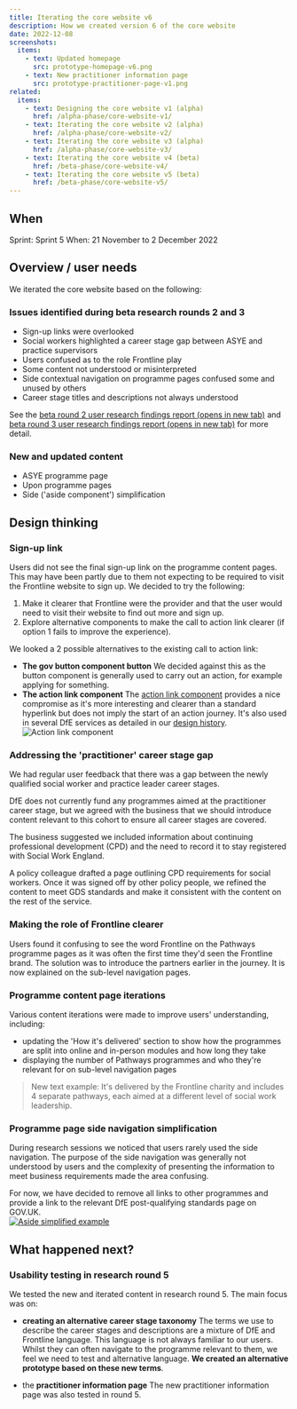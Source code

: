 ```yaml
---
title: Iterating the core website v6
description: How we created version 6 of the core website
date: 2022-12-08
screenshots:
  items:
    - text: Updated homepage
      src: prototype-homepage-v6.png
    - text: New practitioner information page
      src: prototype-practitioner-page-v1.png
related:
  items:
    - text: Designing the core website v1 (alpha)
      href: /alpha-phase/core-website-v1/
    - text: Iterating the core website v2 (alpha)
      href: /alpha-phase/core-website-v2/
    - text: Iterating the core website v3 (alpha)
      href: /alpha-phase/core-website-v3/
    - text: Iterating the core website v4 (beta)
      href: /beta-phase/core-website-v4/
    - text: Iterating the core website v5 (beta)
      href: /beta-phase/core-website-v5/
---
```


## When
Sprint: Sprint 5
When: 21 November to 2 December 2022

## Overview / user needs
We iterated the core website based on the following:

### Issues identified during beta research rounds 2 and 3

- Sign-up links were overlooked
- Social workers highlighted a career stage gap between ASYE and practice supervisors
- Users confused as to the role Frontline play
- Some content not understood or misinterpreted
- Side contextual navigation on programme pages confused some and unused by others
- Career stage titles and descriptions not always understood

See the <a href="https://docs.google.com/presentation/d/1hPaTh6F0GGfeD3W2p-TMRmWQfTwd_ZPgMixFZrHXpPg/edit?usp=share_link" target="_blank">beta round 2 user research findings report (opens in new tab)</a> and <a href="https://docs.google.com/presentation/d/11MnqvxkWeXfDxY2RkGzq6dtJ_T--K1YTAgiP6yfRmR8/edit?usp=share_link" target="_blank">beta round 3 user research findings report (opens in new tab)</a> for more detail.

### New and updated content

- ASYE programme page
- Upon programme pages
- Side ('aside component') simplification

## Design thinking

### Sign-up link
Users did not see the final sign-up link on the programme content pages. This may have been partly due to them not expecting to be required to visit the Frontline website to sign up. We decided to try the following:
1. Make it clearer that Frontline were the provider and that the user would need to visit their website to find out more and sign up.
2. Explore alternative components to make the call to action link clearer (if option 1 fails to improve the experience).

We looked a 2 possible alternatives to the existing call to action link:
- **The gov button component button**
We decided against this as the button component is generally used to carry out an action, for example applying for something.
- **The action link component**
The <a href="https://components.publishing.service.gov.uk/component-guide/action_link" target="_blank">action link component</a> provides a nice compromise as it's more interesting and clearer than a standard hyperlink but does not imply the start of an action journey. It's also used in several DfE services as detailed in our <a href="https://vcf-sw-career-dev-prototype.herokuapp.com/basic-templates/dfe-components/dfe-action-link" target="_blank">design history</a>.<br>
![Action link component](action-link.png "Action link component")

### Addressing the 'practitioner' career stage gap
We had regular user feedback that there was a gap between the newly qualified social worker and practice leader career stages.

DfE does not currently fund any programmes aimed at the practitioner career stage, but we agreed with the business that we should introduce content relevant to this cohort to ensure all career stages are covered.

The business suggested we included information about continuing professional development (CPD) and the need to record it to stay registered with Social Work England.

A policy colleague drafted a page outlining CPD requirements for social workers. Once it was signed off by other policy people, we refined the content to meet GDS standards and make it consistent with the content on the rest of the service.

### Making the role of Frontline clearer
Users found it confusing to see the word Frontline on the Pathways programme pages as it was often the first time they'd seen the Frontline brand. The solution was to introduce the partners earlier in the journey. It is now explained on the sub-level navigation pages.

### Programme content page iterations
Various content iterations were made to improve users' understanding, including:
- updating the 'How it's delivered' section to show how the programmes are split into online and in-person modules and how long they take
- displaying the number of Pathways programmes and who they're relevant for on sub-level navigation pages

> New text example: It's delivered by the Frontline charity and includes 4 separate pathways, each aimed at a different level of social work leadership.

### Programme page side navigation simplification
During research sessions we noticed that users rarely used the side navigation. The purpose of the side navigation was generally not understood by users and the complexity of presenting the information to meet business requirements made the area confusing.

For now, we have decided to remove all links to other programmes and provide a link to the relevant DfE post-qualifying standards page on GOV.UK.<br>
<a href="aside-simplified-example.png" target="_blank">![Aside simplified example](aside-simplified-example.png "Aside simplified example")</a>

## What happened next?

### Usability testing in research round 5

We tested the new and iterated content in research round 5. The main focus was on:

- **creating an alternative career stage taxonomy**
The terms we use to describe the career stages and descriptions are a mixture of DfE and Frontline language. This language is not always familiar to our users. Whilst they can often navigate to the programme relevant to them, we feel we need to test and alternative language. **We created an alternative prototype based on these new terms**.

- the **practitioner information page**
The new practitioner information page was also tested in round 5.
